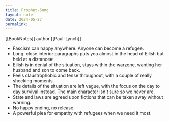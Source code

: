 ```yaml
---
title: Prophet-Song
layout: note
date: 2024-05-27
permalink:
---
```


[[BookNotes]] author [[Paul-Lynch]]

- Fascism can happy anywhere. Anyone can become a refugee. 
- Long. close interior paragraphs  puts you almost in the head of Eilish but held at a distance#
- Eilish is in denial of the situation, stays within the warzone, wanting her husband and son to come back. 
- Feels claustrophobic and tense throughout, with a couple of really shocking moments. 
- The details of the situation are left vague, with the focus on the day to day survival instead. The main character isn't sure so we never are. 
- State and laws are agreed upon fictions that can be taken away without warning. 
- No happy ending, no release.
- A powerful plea for empathy with refugees when we need it most.